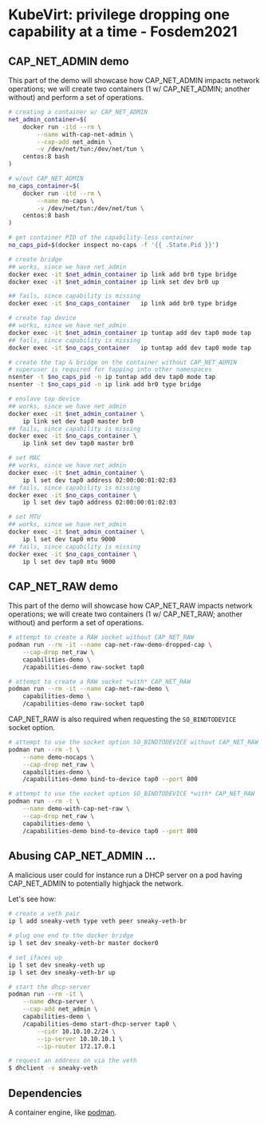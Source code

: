 # KubeVirt: privilege dropping one capability at a time - Fosdem2021

## CAP_NET_ADMIN demo

This part of the demo will showcase how CAP_NET_ADMIN impacts network
operations; we will create two containers (1 w/ CAP_NET_ADMIN; another without)
and perform a set of operations.

```bash
# creating a container w/ CAP_NET_ADMIN
net_admin_container=$(
    docker run -itd --rm \
        --name with-cap-net-admin \
        --cap-add net_admin \
        -v /dev/net/tun:/dev/net/tun \
    centos:8 bash
)

# w/out CAP_NET_ADMIN
no_caps_container=$(
    docker run -itd --rm \
        --name no-caps \
        -v /dev/net/tun:/dev/net/tun \
    centos:8 bash
)

# get container PID of the capability-less container
no_caps_pid=$(docker inspect no-caps -f '{{ .State.Pid }}')

# create bridge
## works, since we have net_admin
docker exec -it $net_admin_container ip link add br0 type bridge
docker exec -it $net_admin_container ip link set dev br0 up

## fails, since capability is missing
docker exec -it $no_caps_container   ip link add br0 type bridge

# create tap device
## works, since we have net_admin
docker exec -it $net_admin_container ip tuntap add dev tap0 mode tap
## fails, since capability is missing
docker exec -it $no_caps_container   ip tuntap add dev tap0 mode tap

# create the tap & bridge on the container without CAP_NET_ADMIN
# superuser is required for tapping into other namespaces
nsenter -t $no_caps_pid -n ip tuntap add dev tap0 mode tap
nsenter -t $no_caps_pid -n ip link add br0 type bridge

# enslave tap device
## works, since we have net_admin
docker exec -it $net_admin_container \
    ip link set dev tap0 master br0
## fails, since capability is missing
docker exec -it $no_caps_container \
    ip link set dev tap0 master br0

# set MAC
## works, since we have net_admin
docker exec -it $net_admin_container \
    ip l set dev tap0 address 02:00:00:01:02:03
## fails, since capability is missing
docker exec -it $no_caps_container \
    ip l set dev tap0 address 02:00:00:01:02:03

# set MTU
## works, since we have net_admin
docker exec -it $net_admin_container \
    ip l set dev tap0 mtu 9000
## fails, since capability is missing
docker exec -it $no_caps_container \
    ip l set dev tap0 mtu 9000
```

## CAP_NET_RAW demo

This part of the demo will showcase how CAP_NET_RAW impacts network
operations; we will create two containers (1 w/ CAP_NET_RAW; another without)
and perform a set of operations.

```bash
# attempt to create a RAW socket without CAP_NET_RAW
podman run --rm -it --name cap-net-raw-demo-dropped-cap \
    --cap-drop net_raw \
    capabilities-demo \
    /capabilities-demo raw-socket tap0

# attempt to create a RAW socket *with* CAP_NET_RAW
podman run --rm -it --name cap-net-raw-demo \
    capabilities-demo \
    /capabilities-demo raw-socket tap0
```

CAP_NET_RAW is also required when requesting the `SO_BINDTODEVICE` socket
option.

```bash
# attempt to use the socket option SO_BINDTODEVICE without CAP_NET_RAW
podman run --rm -t \
    --name demo-nocaps \
    --cap-drop net_raw \
    capabilities-demo \
    /capabilities-demo bind-to-device tap0 --port 800

# attempt to use the socket option SO_BINDTODEVICE *with* CAP_NET_RAW
podman run --rm -t \
    --name demo-with-cap-net-raw \
    --cap-drop net_raw \
    capabilities-demo \
    /capabilities-demo bind-to-device tap0 --port 800
```

## Abusing CAP_NET_ADMIN ...

A malicious user could for instance run a DHCP server on a pod having
CAP_NET_ADMIN to potentially highjack the network.

Let's see how:
```bash
# create a veth pair
ip l add sneaky-veth type veth peer sneaky-veth-br

# plug one end to the docker bridge
ip l set dev sneaky-veth-br master docker0

# set ifaces up
ip l set dev sneaky-veth up
ip l set dev sneaky-veth-br up

# start the dhcp-server
podman run --rm -it \
    --name dhcp-server \
    --cap-add net_admin \
    capabilities-demo \
    /capabilities-demo start-dhcp-server tap0 \
        --cidr 10.10.10.2/24 \
        --ip-server 10.10.10.1 \
        --ip-router 172.17.0.1

# request an address on via the veth
$ dhclient -v sneaky-veth
```

## Dependencies
A container engine, like [podman](https://podman.io/).
